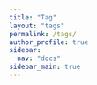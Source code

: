 ```yaml
---
title: "Tag"
layout: "tags"
permalink: /tags/
author_profile: true
sidebar:
  nav: "docs"
sidebar_main: true
---
```

